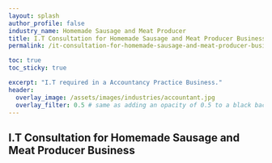 ```yaml
---
layout: splash 
author_profile: false 
industry_name: Homemade Sausage and Meat Producer
title: I.T Consultation for Homemade Sausage and Meat Producer Business
permalink: /it-consultation-for-homemade-sausage-and-meat-producer-business

toc: true
toc_sticky: true

excerpt: "I.T required in a Accountancy Practice Business."
header:
  overlay_image: /assets/images/industries/accountant.jpg
  overlay_filter: 0.5 # same as adding an opacity of 0.5 to a black background
---
```


## I.T Consultation for Homemade Sausage and Meat Producer Business